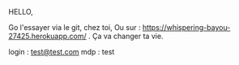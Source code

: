 HELLO, 

Go l'essayer via le git, chez toi, 
Ou sur : https://whispering-bayou-27425.herokuapp.com/ .
Ça va changer ta vie.

login : test@test.com
mdp : test